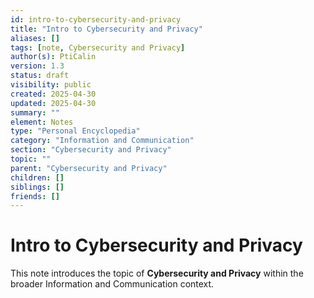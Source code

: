 ```yaml
---
id: intro-to-cybersecurity-and-privacy
title: "Intro to Cybersecurity and Privacy"
aliases: []
tags: [note, Cybersecurity and Privacy]
author(s): PtiCalin
version: 1.3
status: draft
visibility: public
created: 2025-04-30
updated: 2025-04-30
summary: ""
element: Notes
type: "Personal Encyclopedia"
category: "Information and Communication"
section: "Cybersecurity and Privacy"
topic: ""
parent: "Cybersecurity and Privacy"
children: []
siblings: []
friends: []
---
```

# Intro to Cybersecurity and Privacy

This note introduces the topic of **Cybersecurity and Privacy** within the broader Information and Communication context.
